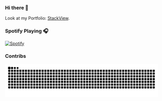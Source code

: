 ### Hi there 👋

Look at my Portfolio:
 [StackView](https://stackview.com.br/).

### Spotify Playing 🎧

[![Spotify](https://novatorem-lisbao1303.vercel.app/api/spotify)](https://open.spotify.com/user/gabriel.lisbao)

### Contribs

![Contrib from Me](https://github.com/endersonmenezes/endersonmenezes/blob/output/github-contribution-grid-snake.svg)
